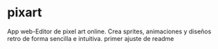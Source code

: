# pixart
App web-Editor de pixel art online. Crea sprites, animaciones y diseños retro de forma sencilla e intuitiva.
primer ajuste de readme
